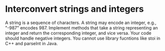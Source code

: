 # Interconvert strings and integers

A string is a sequence of characters. 
A string may encode an integer, e.g., "-987" encodes 987.
Implement methods that take a string representing an integer 
and return the corresponding integer, and vice versa.
Your code should handle negative integers. 
You cannot use library fucntions like stoi in C++ and parseInt in Java.